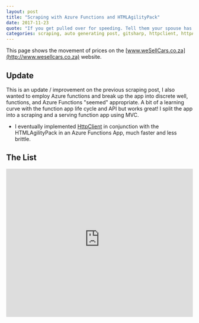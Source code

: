 ```yaml
---
layout: post 
title: "Scraping with Azure Functions and HTMLAgilityPack" 
date: 2017-11-23
quote: "If you get pulled over for speeding. Tell them your spouse has diarrhoea. — Phil Dunphy [Phil’s - osophy]"
categories: scraping, auto generating post, gitsharp, httpclient, httpAgilityPack, azure functions
---
```

This page shows the movement of prices on the [www.weSellCars.co.za](http://www.wesellcars.co.za) website.

## Update

This is an update / improvement on the previous scraping post, I also wanted to employ Azure functions and break up the app into discrete well, functions, and Azure Functions "seemed" appropriate. A bit of a learning curve with the function app life cycle and API but works great! I split the app into a scraping and a serving function app using MVC.

* I eventually implemented [HttpClient](https://msdn.microsoft.com/en-us/library/system.net.http.httpclient(v=vs.118).aspx) in conjunction with the HTMLAgilityPack in an Azure Functions App, much faster and less brittle.

<script>
  function resizeIframe(obj) {
    obj.style.height = obj.contentWindow.document.body.scrollHeight + 'px';
  }
</script>
## The List
<iframe frameborder="0" onload="resizeIframe(this)" 
style="max-width: 100%; width: 100% ;border-width: 0px; height: 400px; vertical-align: middle;"	src="https://retrievewesellcars.azurewebsites.net/api/HttpTriggerRetrieveHtml?code=mMrqZHyzvFJlDNCOfl6bZifkEjl8QZcwV4kJzfS7/4J5Tcg8jX45JQ==">
</iframe>

	